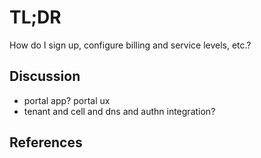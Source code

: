 # TL;DR

How do I sign up, configure billing and service levels, etc.?

## Discussion

* portal app?  portal ux
* tenant and cell and dns and authn integration?


## References

